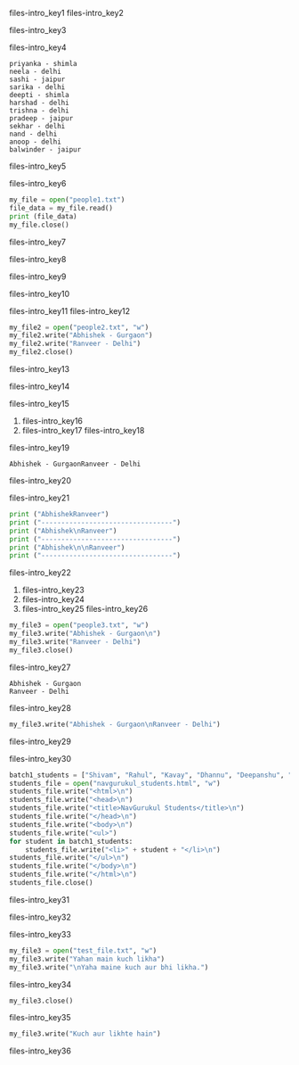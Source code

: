 files-intro_key1
files-intro_key2


files-intro_key3


files-intro_key4


```
priyanka - shimla
neela - delhi
sashi - jaipur
sarika - delhi
deepti - shimla
harshad - delhi
trishna - delhi
pradeep - jaipur
sekhar - delhi
nand - delhi
anoop - delhi
balwinder - jaipur
```
files-intro_key5


files-intro_key6


```python
my_file = open("people1.txt")
file_data = my_file.read()
print (file_data)
my_file.close()
```

files-intro_key7


files-intro_key8


files-intro_key9


files-intro_key10


files-intro_key11
files-intro_key12


```python
my_file2 = open("people2.txt", "w")
my_file2.write("Abhishek - Gurgaon")
my_file2.write("Ranveer - Delhi")
my_file2.close()
```

files-intro_key13


files-intro_key14


files-intro_key15


1. files-intro_key16
2. files-intro_key17
files-intro_key18


files-intro_key19



```
Abhishek - GurgaonRanveer - Delhi
```
files-intro_key20


files-intro_key21



```python
print ("AbhishekRanveer")
print ("---------------------------------")
print ("Abhishek\nRanveer")
print ("---------------------------------")
print ("Abhishek\n\nRanveer")
print ("---------------------------------")
```

files-intro_key22


1. files-intro_key23
2. files-intro_key24
3. files-intro_key25
files-intro_key26


```python
my_file3 = open("people3.txt", "w")
my_file3.write("Abhishek - Gurgaon\n")
my_file3.write("Ranveer - Delhi")
my_file3.close()
```    

files-intro_key27


```
Abhishek - Gurgaon
Ranveer - Delhi
```
files-intro_key28


```python
my_file3.write("Abhishek - Gurgaon\nRanveer - Delhi")
```

files-intro_key29


files-intro_key30


```python
batch1_students = ["Shivam", "Rahul", "Kavay", "Dhannu", "Deepanshu", "Nitin", "Manoj", "Shakrudin", "Tara", "Suraj", "Krishna"]
students_file = open("navgurukul_students.html", "w")
students_file.write("<html>\n")
students_file.write("<head>\n")
students_file.write("<title>NavGurukul Students</title>\n")
students_file.write("</head>\n")
students_file.write("<body>\n")
students_file.write("<ul>")
for student in batch1_students:
    students_file.write("<li>" + student + "</li>\n")
students_file.write("</ul>\n")
students_file.write("</body>\n")
students_file.write("</html>\n")
students_file.close()
```

files-intro_key31


files-intro_key32


files-intro_key33


```python
my_file3 = open("test_file.txt", "w")
my_file3.write("Yahan main kuch likha")
my_file3.write("\nYaha maine kuch aur bhi likha.")
```

files-intro_key34


```python
my_file3.close()
```

files-intro_key35


```python
my_file3.write("Kuch aur likhte hain")
```

files-intro_key36
